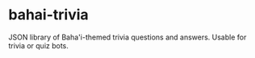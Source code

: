 # bahai-trivia
JSON library of Baha'i-themed trivia questions and answers. Usable for trivia or quiz bots.
